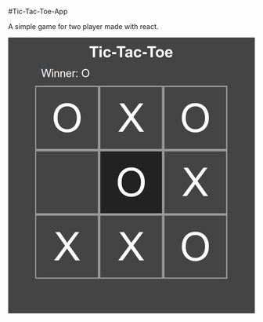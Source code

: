 #Tic-Tac-Toe-App

A simple game for two player made with react. 

![Game preview](./src/image/game-preview.png)


